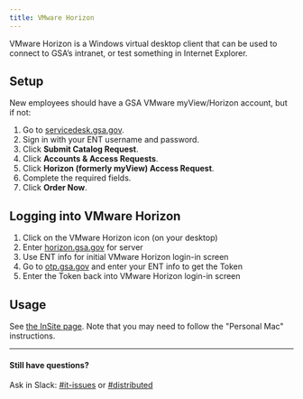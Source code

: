 ```yaml
---
title: VMware Horizon
---
```

VMware Horizon is a Windows virtual desktop client that can be used to connect to GSA’s intranet, or test something in Internet Explorer.

## Setup

New employees should have a GSA VMware myView/Horizon account, but if not:

  1. Go to [servicedesk.gsa.gov](http://servicedesk.gsa.gov/).
  2. Sign in with your ENT username and password.
  3. Click **Submit Catalog Request**.
  4. Click **Accounts & Access Requests**.
  5. Click **Horizon (formerly myView) Access Request**.
  6. Complete the required fields.
  7. Click **Order Now**.

## Logging into VMware Horizon

  1. Click on the VMware Horizon icon (on your desktop)
  2. Enter [horizon.gsa.gov](horizon.gsa.gov) for server
  3. Use ENT info for initial VMware Horizon login-in screen
  4. Go to [otp.gsa.gov](otp.gsa.gov) and enter your ENT info to get the Token
  5. Enter the Token back into VMware Horizon login-in screen

## Usage

See [the InSite page](https://insite.gsa.gov/portal/category/536270). Note that you may need to follow the "Personal Mac" instructions.

---
#### Still have questions?

Ask in Slack: [#it-issues](https://gsa-tts.slack.com/messages/it-issues/) or [#distributed](https://gsa-tts.slack.com/messages/distributed/)

